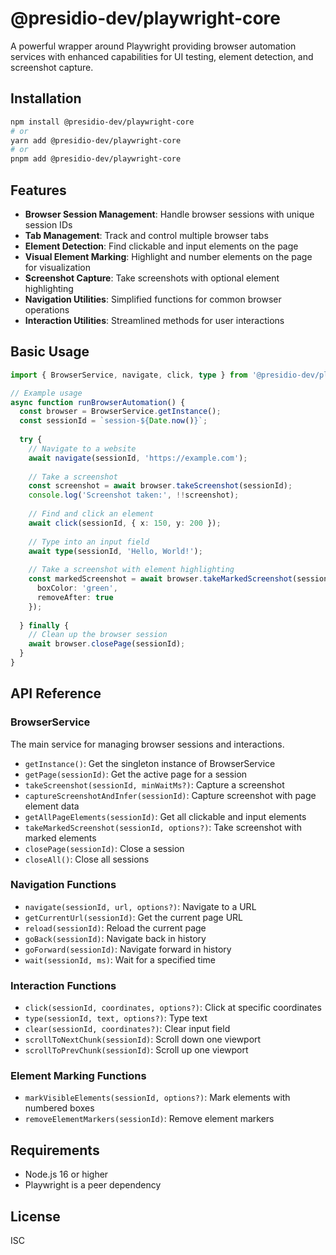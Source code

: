 # @presidio-dev/playwright-core

A powerful wrapper around Playwright providing browser automation services with enhanced capabilities for UI testing, element detection, and screenshot capture.

## Installation

```bash
npm install @presidio-dev/playwright-core
# or
yarn add @presidio-dev/playwright-core
# or
pnpm add @presidio-dev/playwright-core
```

## Features

- **Browser Session Management**: Handle browser sessions with unique session IDs
- **Tab Management**: Track and control multiple browser tabs
- **Element Detection**: Find clickable and input elements on the page
- **Visual Element Marking**: Highlight and number elements on the page for visualization
- **Screenshot Capture**: Take screenshots with optional element highlighting
- **Navigation Utilities**: Simplified functions for common browser operations
- **Interaction Utilities**: Streamlined methods for user interactions

## Basic Usage

```typescript
import { BrowserService, navigate, click, type } from '@presidio-dev/playwright-core';

// Example usage
async function runBrowserAutomation() {
  const browser = BrowserService.getInstance();
  const sessionId = `session-${Date.now()}`;
  
  try {
    // Navigate to a website
    await navigate(sessionId, 'https://example.com');
    
    // Take a screenshot
    const screenshot = await browser.takeScreenshot(sessionId);
    console.log('Screenshot taken:', !!screenshot);
    
    // Find and click an element
    await click(sessionId, { x: 150, y: 200 });
    
    // Type into an input field
    await type(sessionId, 'Hello, World!');
    
    // Take a screenshot with element highlighting
    const markedScreenshot = await browser.takeMarkedScreenshot(sessionId, {
      boxColor: 'green',
      removeAfter: true
    });
    
  } finally {
    // Clean up the browser session
    await browser.closePage(sessionId);
  }
}
```

## API Reference

### BrowserService

The main service for managing browser sessions and interactions.

- `getInstance()`: Get the singleton instance of BrowserService
- `getPage(sessionId)`: Get the active page for a session
- `takeScreenshot(sessionId, minWaitMs?)`: Capture a screenshot
- `captureScreenshotAndInfer(sessionId)`: Capture screenshot with page element data
- `getAllPageElements(sessionId)`: Get all clickable and input elements
- `takeMarkedScreenshot(sessionId, options?)`: Take screenshot with marked elements
- `closePage(sessionId)`: Close a session
- `closeAll()`: Close all sessions

### Navigation Functions

- `navigate(sessionId, url, options?)`: Navigate to a URL
- `getCurrentUrl(sessionId)`: Get the current page URL
- `reload(sessionId)`: Reload the current page
- `goBack(sessionId)`: Navigate back in history
- `goForward(sessionId)`: Navigate forward in history
- `wait(sessionId, ms)`: Wait for a specified time

### Interaction Functions

- `click(sessionId, coordinates, options?)`: Click at specific coordinates
- `type(sessionId, text, options?)`: Type text
- `clear(sessionId, coordinates?)`: Clear input field
- `scrollToNextChunk(sessionId)`: Scroll down one viewport
- `scrollToPrevChunk(sessionId)`: Scroll up one viewport

### Element Marking Functions

- `markVisibleElements(sessionId, options?)`: Mark elements with numbered boxes
- `removeElementMarkers(sessionId)`: Remove element markers

## Requirements

- Node.js 16 or higher
- Playwright is a peer dependency

## License

ISC

